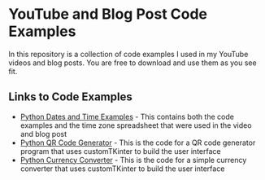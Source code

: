 # YouTube and Blog Post Code Examples

In this repository is a collection of code examples I used in my YouTube videos and blog posts. You are free to download and use them as you see fit.

## Links to Code Examples

* [Python Dates and Time Examples](/python/dates-time) - This contains both the code examples and the time zone spreadsheet that were used in the video and blog post
* [Python QR Code Generator](/python/qr-code-generator) - This is the code for a QR code generator program that uses customTKinter to build the user interface
* [Python Currency Converter](/python/currency-converter) - This is the code for a simple currency converter that uses customTKinter to build the user interface
